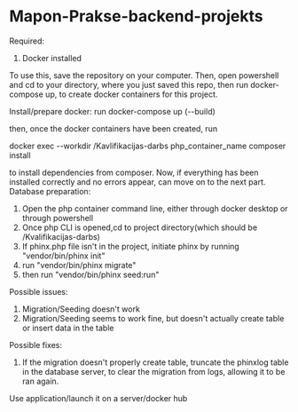 # Mapon-Prakse-backend-projekts

Required:
1) Docker installed

To use this, save the repository on your computer.
Then, open powershell and cd to your directory, where you just saved this repo, then run docker-compose up, to create docker containers for this project.

Install/prepare docker:
run docker-compose up (--build)

then, once the docker containers have been created, run

docker exec --workdir /Kavlifikacijas-darbs php_container_name composer install

to install dependencies from composer. Now, if everything has been installed correctly and no errors appear, can move on to the next part.
Database preparation:

1) Open the php container command line, either through docker desktop or through powershell
2) Once php CLI is opened,cd to project directory(which should be /Kvalifikacijas-darbs)
3) If phinx.php file isn't in the project, initiate phinx by running "vendor/bin/phinx init"
4) run "vendor/bin/phinx migrate"
5) then run "vendor/bin/phinx seed:run"

Possible issues:
1) Migration/Seeding doesn't work
2) Migration/Seeding seems to work fine, but doesn't actually create table or insert data in the table

Possible fixes:
1) If the migration doesn't properly create table, truncate the phinxlog table in the database server, to clear the migration from logs, allowing it to be ran again.

Use application/launch it on a server/docker hub

